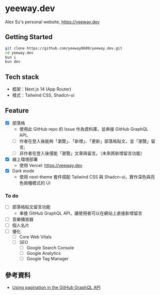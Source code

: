 # yeeway.dev
Alex Su's personal website, https://yeeway.dev

## Getting Started
```bash
git clone https://github.com/yeeway0609/yeeway.dev.git
cd yeeway.dev
bun i
bun dev
```
## Tech stack
- 框架：Next.js 14 (App Router)
- 樣式：Tailwind CSS, Shadcn-ui

## Feature
- [x] 部落格
  - 使用此 GitHub repo 的 Issue 作為資料庫，並串接 GitHub GraphQL API。
  - [ ] 作者在登入後能夠「瀏覽」、「新增」、「更新」部落格貼文，並「瀏覽」留言;
  - [ ] 非作者在登入後僅能「瀏覽」文章與留言。（未來將新增留言功能）
- [x] 線上環境部署
  - 使用 Vercel: https://yeeway.dev
- [x] Dark mode
  - 使用 next-theme 套件搭配 Tailwind CSS 與 Shadcn-ui，實作深色與亮色兩種模式的 UI

### To do
- [ ] 部落格貼文留言功能
  - 串接 GitHub GraphQL API，讓使用者可以在網站上直接新增留言
- [ ] 音樂播放器
- [ ] 個人名片
- [ ] 優化
  - [ ] Core Web Vitals
  - [ ] SEO
    - [ ] Google Search Console
    - [ ] Google Analytics
    - [ ] Google Tag Manager

## 參考資料
- [Using pagination in the GitHub GraphQL API](https://docs.github.com/en/graphql/guides/using-pagination-in-the-graphql-api)

